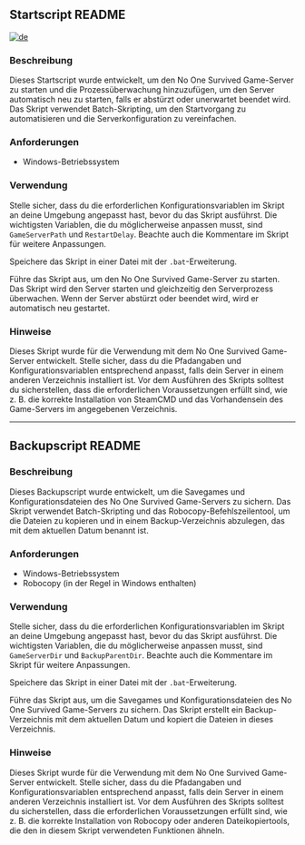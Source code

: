 ## Startscript README
[![de](https://img.shields.io/badge/lang-de-yello)](https://github.com/SoulofSorrow/NoOneSurvived/edit/main/README.de.md)

### Beschreibung
Dieses Startscript wurde entwickelt, um den No One Survived Game-Server zu starten und die Prozessüberwachung hinzuzufügen, um den Server automatisch neu zu starten, falls er abstürzt oder unerwartet beendet wird. Das Skript verwendet Batch-Skripting, um den Startvorgang zu automatisieren und die Serverkonfiguration zu vereinfachen.

### Anforderungen
- Windows-Betriebssystem

### Verwendung
Stelle sicher, dass du die erforderlichen Konfigurationsvariablen im Skript an deine Umgebung angepasst hast, bevor du das Skript ausführst. Die wichtigsten Variablen, die du möglicherweise anpassen musst, sind `GameServerPath` und `RestartDelay`. Beachte auch die Kommentare im Skript für weitere Anpassungen.

Speichere das Skript in einer Datei mit der `.bat`-Erweiterung.

Führe das Skript aus, um den No One Survived Game-Server zu starten. Das Skript wird den Server starten und gleichzeitig den Serverprozess überwachen. Wenn der Server abstürzt oder beendet wird, wird er automatisch neu gestartet.

### Hinweise
Dieses Skript wurde für die Verwendung mit dem No One Survived Game-Server entwickelt. Stelle sicher, dass du die Pfadangaben und Konfigurationsvariablen entsprechend anpasst, falls dein Server in einem anderen Verzeichnis installiert ist. Vor dem Ausführen des Skripts solltest du sicherstellen, dass die erforderlichen Voraussetzungen erfüllt sind, wie z. B. die korrekte Installation von SteamCMD und das Vorhandensein des Game-Servers im angegebenen Verzeichnis.

---

## Backupscript README

### Beschreibung
Dieses Backupscript wurde entwickelt, um die Savegames und Konfigurationsdateien des No One Survived Game-Servers zu sichern. Das Skript verwendet Batch-Skripting und das Robocopy-Befehlszeilentool, um die Dateien zu kopieren und in einem Backup-Verzeichnis abzulegen, das mit dem aktuellen Datum benannt ist.

### Anforderungen
- Windows-Betriebssystem
- Robocopy (in der Regel in Windows enthalten)

### Verwendung
Stelle sicher, dass du die erforderlichen Konfigurationsvariablen im Skript an deine Umgebung angepasst hast, bevor du das Skript ausführst. Die wichtigsten Variablen, die du möglicherweise anpassen musst, sind `GameServerDir` und `BackupParentDir`. Beachte auch die Kommentare im Skript für weitere Anpassungen.

Speichere das Skript in einer Datei mit der `.bat`-Erweiterung.

Führe das Skript aus, um die Savegames und Konfigurationsdateien des No One Survived Game-Servers zu sichern. Das Skript erstellt ein Backup-Verzeichnis mit dem aktuellen Datum und kopiert die Dateien in dieses Verzeichnis.

### Hinweise
Dieses Skript wurde für die Verwendung mit dem No One Survived Game-Server entwickelt. Stelle sicher, dass du die Pfadangaben und Konfigurationsvariablen entsprechend anpasst, falls dein Server in einem anderen Verzeichnis installiert ist. Vor dem Ausführen des Skripts solltest du sicherstellen, dass die erforderlichen Voraussetzungen erfüllt sind, wie z. B. die korrekte Installation von Robocopy oder anderen Dateikopiertools, die den in diesem Skript verwendeten Funktionen ähneln.
